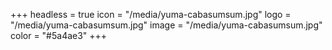 +++
headless = true
icon = "/media/yuma-cabasumsum.jpg"
logo = "/media/yuma-cabasumsum.jpg"
image = "/media/yuma-cabasumsum.jpg"
color = "#5a4ae3"
+++
